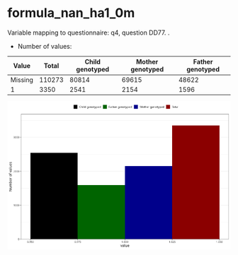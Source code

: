 # formula_nan_ha1_0m
Variable mapping to questionnaire: q4, question DD77.
.
- Number of values:

| Value | Total | Child genotyped | Mother genotyped | Father genotyped |
| ----- | ----- | --------------- | ---------------- | ---------------- |
| Missing | 110273 | 80814 | 69615 | 48622 |
| 1 | 3350 | 2541 | 2154 |1596 |



![](formula_nan_ha1_0m_n.png)



